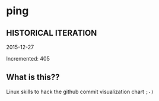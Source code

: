 # ping

## HISTORICAL ITERATION
2015-12-27

Incremented: 405

## What is this?? 
Linux skills to hack the github commit visualization chart `;-)`
